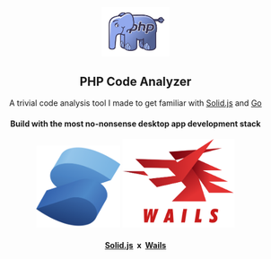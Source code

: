 <div align="center">
<img width="120px" src="/docs/php-elephant.png" />

## PHP Code Analyzer

A trivial code analysis tool I made to get familiar with [Solid.js](https://solidjs.com) and [Go](https://go.dev)

#### Build with the most no-nonsense desktop app development stack

<img width="150px" src="/docs/solid.png" />
<img width="200px" src="/docs/wails.png" />
<br>

#### [Solid.js](https://solidjs.com)&nbsp;&nbsp;x&nbsp;&nbsp;[Wails](https://wails.io)

</div>
